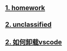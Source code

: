 ## [1. homework](./homework/index.md)
## [2. unclassified](./unclassified/index.md)
## [2. 如何卸载vscode](./如何卸载vscode/index.md)
